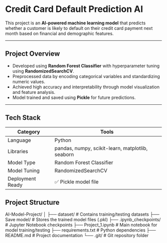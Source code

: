 # Credit Card Default Prediction AI

This project is an **AI-powered machine learning model** that predicts whether a customer is likely to default on their credit card payment next month based on financial and demographic features.

---

## Project Overview

- Developed using **Random Forest Classifier** with hyperparameter tuning using **RandomizedSearchCV**.
- Preprocessed data by encoding categorical variables and standardizing numeric values.
- Achieved high accuracy and interpretability through model visualization and feature analysis.
- Model trained and saved using **Pickle** for future predictions.

---

## Tech Stack

| Category | Tools |
|-----------|-------|
| Language | Python |
| Libraries | pandas, numpy, scikit-learn, matplotlib, seaborn |
| Model Type | Random Forest Classifier |
| Model Tuning | RandomizedSearchCV |
| Deployment Ready | ✅ Pickle model file |


## Project Structure

AI-Model-Project/
│
├── dataset/ # Contains training/testing datasets
├── Save model/ # Stores the trained model files (.pkl)
├── .ipynb_checkpoints/ # Jupyter Notebook checkpoints
├── Project_1.ipynb # Main notebook for model training/testing
├── requirements.txt # Python dependencies
├── README.md # Project documentation
└── .git/ # Git repository folder
